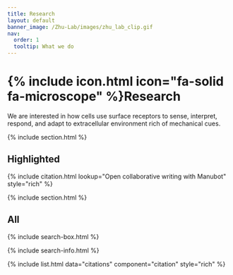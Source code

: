 ```yaml
---
title: Research
layout: default
banner_image: /Zhu-Lab/images/zhu_lab_clip.gif
nav:
  order: 1
  tooltip: What we do
---
```


# {% include icon.html icon="fa-solid fa-microscope" %}Research

We are interested in how cells use surface receptors to sense, interpret, respond, and adapt to extracellular environment rich of mechanical cues.

{% include section.html %}

## Highlighted

{% include citation.html lookup="Open collaborative writing with Manubot" style="rich" %}

{% include section.html %}

## All

{% include search-box.html %}

{% include search-info.html %}

{% include list.html data="citations" component="citation" style="rich" %}
